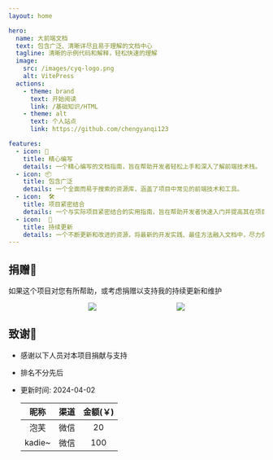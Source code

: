 ```yaml
---
layout: home

hero:
  name: 大前端文档
  text: 包含广泛、清晰详尽且易于理解的文档中心
  tagline: 清晰的示例代码和解释，轻松快速的理解
  image:
    src: /images/cyq-logo.png
    alt: VitePress
  actions:
    - theme: brand
      text: 开始阅读
      link: /基础知识/HTML
    - theme: alt
      text: 个人站点
      link: https://github.com/chengyanqi123

features:
  - icon: 📖
    title: 精心编写
    details: 一个精心编写的文档指南，旨在帮助开发者轻松上手和深入了解前端技术栈。
  - icon: 📦
    title: 包含广泛
    details: 一个全面而易于搜索的资源库，涵盖了项目中常见的前端技术和工具。
  - icon:  🛠️
    title: 项目紧密结合
    details: 一个与实际项目紧密结合的实用指南，旨在帮助开发者快速入门并提高其在项目中的生产力。
  - icon:  🚀
    title: 持续更新
    details: 一个不断更新和改进的资源，将最新的开发实践、最佳方法融入文档中，尽力保持最新技术和行业趋势同步。
---
```


## 捐赠:handshake:

如果这个项目对您有所帮助，或考虑捐赠以支持我的持续更新和维护

<div style="display: flex;justify-content: space-evenly;">
  <img src="/images/alipay-qrcode.jpg" style="max-width: 45%;"/>
  <img src="/images/wxpay-qrcode.jpg" style="max-width: 45%;"/>
</div>

## 致谢:pray:

- 感谢以下人员对本项目捐献与支持
- 排名不分先后
- 更新时间: 2024-04-02

  |昵称                   |渠道                |金额(￥)            |
  |:---:                 |:---:              |:---:              |
  |泡芙                   |微信                |20                 |
  |kadie~                |微信                |100                |
